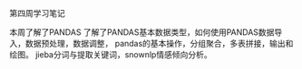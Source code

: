 第四周学习笔记

本周了解了PANDAS
了解了PANDAS基本数据类型，如何使用PANDAS数据导入，数据预处理，数据调整，
pandas的基本操作，分组聚合，多表拼接，输出和绘图。
jieba分词与提取关键词，snownlp情感倾向分析。